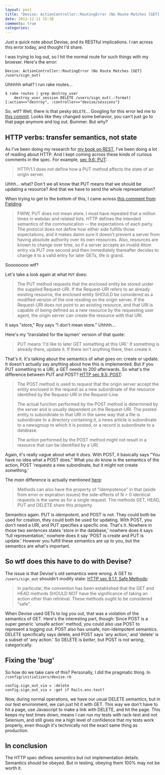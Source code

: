 ```yaml
---
layout: post
title: "Devise: ActionController::RoutingError (No Route Matches [GET] /users/sign_out)"
date: 2011-12-11 15:38
comments: true
categories:
---
```


Just a quick note about Devise, and its RESTful implications. I ran across this
error today, and thought I'd share.

I was trying to log out, so I hit the normal route for such things with my browser. Here's the error:

```
Devise: ActionController::RoutingError (No Route Matches [GET] /users/sign_out)
```

Uhhhhh what? I run rake routes...

```
$ rake routes | grep destroy_user
    destroy_user_session DELETE /users/sign_out(.:format)      {:action=>"destroy", :controller=>"devise/sessions"}
```

So, wtf? Well, there is that pesky `DELETE`... Googling for this error led me to
[this commit](https://github.com/plataformatec/devise/commit/f3385e96abf50e80d2ae282e1fb9bdad87a83d3c).
Looks like they changed some behavior, you can't just go to that page anymore
and log out. Bummer. But why?

## HTTP verbs: transfer semantics, not state

As I've been doing my research for [my book on REST](http://designinghypermediaapis.com/), I've
been doing a lot of reading about HTTP. And I kept coming across these kinds of
curious comments in the spec. For example, [sec 9.6: PUT](http://www.w3.org/Protocols/rfc2616/rfc2616-sec9.html#sec9.6):

> HTTP/1.1 does not define how a PUT method affects the state of an origin server.

Uhhh... what? Don't we all know that PUT means that we should be updating a
resource? And that we have to send the whole representation?

When trying to get to the bottom of this, I came across [this comment from Fielding](http://www.imc.org/atom-protocol/mail-archive/msg05425.html ):

> FWIW, PUT does not mean store.  I must have repeated that a million
> times in webdav and related lists.  HTTP defines the intended
> semantics of the communication -- the expectations of each party.
> The protocol does not define how either side fulfills those expectations,
> and it makes damn sure it doesn't prevent a server from having
> absolute authority over its own resources.  Also, resources are
> known to change over time, so if a server accepts an invalid Atom
> entry via PUT one second and then immediately thereafter decides
> to change it to a valid entry for later GETs, life is grand.

Soooooooo wtf?

Let's take a look again at what `PUT` does:

> The PUT method requests that the enclosed entity be stored under the supplied
> Request-URI. If the Request-URI refers to an already existing resource, the
> enclosed entity SHOULD be considered as a modified version of the one residing
> on the origin server. If the Request-URI does not point to an existing
> resource, and that URI is capable of being defined as a new resource by the
> requesting user agent, the origin server can create the resource with that URI.

It says "store," Roy says "I don't mean store." Uhhhh...

Here's my 'translated for the laymen' version of that quote:

> PUT means 'I'd like to later GET something at this URI.' If something is already
> there, update it. If there isn't anything there, then create it.

That's it. It's talking about the semantics of what goes on: create or update.
It doesn't actually say anything about how this is implemented. But if you PUT
something to a URI, a GET needs to 200 afterwards. So what's the difference
between PUT and POST? [HTTP sec 9.5: POST](http://www.w3.org/Protocols/rfc2616/rfc2616-sec9.html#sec9.5 ):

> The POST method is used to request that the origin server accept the entity
> enclosed in the request as a new subordinate of the resource identified by the
> Request-URI in the Request-Line.
> 
> The actual function performed by the POST method is determined by the server and
> is usually dependent on the Request-URI. The posted entity is subordinate to
> that URI in the same way that a file is subordinate to a directory containing
> it, a news article is subordinate to a newsgroup to which it is posted, or a
> record is subordinate to a database.
> 
> The action performed by the POST method might not result in a resource that can
> be identified by a URI.

Again, it's really vague about what it _does_. With POST, it basically says "You
have no idea what a POST does." What you _do_ know is the semantics of the
action, POST 'requests a new subordinate, but it might not create something.'

The _main_ difference is actually mentioned [here](http://www.w3.org/Protocols/rfc2616/rfc2616-sec9.html#sec9.1.2 ):

> Methods can also have the property of "idempotence" in that (aside from error or
> expiration issues) the side-effects of N > 0 identical requests is the same as
> for a single request. The methods GET, HEAD, PUT and DELETE share this property.

Semantics again. PUT is _idempotent_, and POST is not. They could both be used
for creation, they could both be used for updating. With POST, you don't need a
URI, and PUT specifies a specfic one. That's it. Nowhere in those two sentences
states 'store in the database,' nowhere does it says 'full representation,'
nowhere does it say 'POST is create and PUT is update.' However you fulfill
these semantics are up to you, but the semantics are what's important.

## So wtf does this have to do with Devise?

The issue is that Devise's old semantics were wrong. A GET to `/users/sign_out`
shouldn't modify state: [HTTP sec 9.1.1: Safe Methods](http://www.w3.org/Protocols/rfc2616/rfc2616-sec9.html#sec9.1.1 ):

> In particular, the convention has been established that the GET and HEAD methods
> SHOULD NOT have the significance of taking an action other than retrieval. These
> methods ought to be considered "safe".

When Devise used GETs to log you out, that was a violation of the semantics of
GET. Here's the interesting part, though: Since POST is a super generic 'unsafe
action' method, you could also use POST to represent a logging out. POST also
has unsafe, non-idempotent semantics. DELETE specifically says delete, and POST
says 'any action,' and 'delete' is a subset of 'any action.' So DELETE is
_better_, but POST is not _wrong_, categorically.

## Fixing the 'bug'

So how do we take care of this? Personally, I did the pragmatic thing. In
`/config/initializers/devise.rb`

```
config.sign_out_via = :delete
config.sign_out_via = :get if Rails.env.test?
```

Now, during normal operations, we have our usual DELETE semantics, but in our
test environment, we can just hit it with GET. This way we don't have to hit a page, use Javascript to make a link with DELETE, and hit the page. This keeps my test times down, means I can run my tests with rack-test and not Selenium, and still gives me a high level of confidence that my tests work properly, even though it's technically not the exact same thing as production.

## In conclusion

The HTTP spec defines _semantics_ but not implementation details. Semantics
should be obeyed. But in testing, obeying them 100% may not be worth it.
